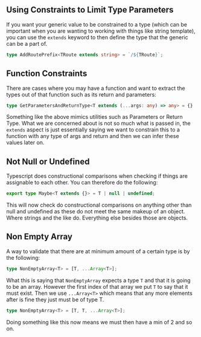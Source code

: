 ## Using Constraints to Limit Type Parameters

If you want your generic value to be constrained to a type (which can be important when you are wanting to working with things like string template), you can use the `extends` keyword to then define the type that the generic can be a part of.

```ts
type AddRoutePrefix<TRoute extends string> = `/${TRoute}`;
```

## Function Constraints

There are cases where you may have a function and want to extract the types out of that function such as its return and parameters:

```ts
type GetParametersAndReturnType<T extends (...args: any) => any> = {}
```

Something like the above mimics utilities such as Parameters or Return Type. What we are concerned about is not so much what is passed in, the `extends` aspect is just essentially saying we want to constrain this to a function with any type of args and return and then we can infer these values later on.

## Not Null or Undefined

Typescript does constructional comparisons when checking if things are assignable to each other. You can therefore do the following:

```ts
export type Maybe<T extends {}> = T | null | undefined;
```

This will now check do constructional comparisons on anything other than null and undefined as these do not meet the same makeup of an object. Where strings and the like do. Everything else besides those are objects.

## Non Empty Array

A way to validate that there are at minimum amount of a certain type is by the following:

```ts
type NonEmptyArray<T> = [T, ...Array<T>]; 
```

What this is saying that `NonEmptyArray` expects a type `T` and that it is going to be an array. However the first index of that array we put `T` to say that it must exist. Then we use `...Array<T>` which means that any more elements after is fine they just must be of type T.

```ts
type NonEmptyArray<T> = [T, T, ...Array<T>]; 
```

Doing something like this now means we must then have a min of 2 and so on.

